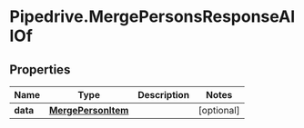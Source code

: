 # Pipedrive.MergePersonsResponseAllOf

## Properties

Name | Type | Description | Notes
------------ | ------------- | ------------- | -------------
**data** | [**MergePersonItem**](MergePersonItem.md) |  | [optional] 


